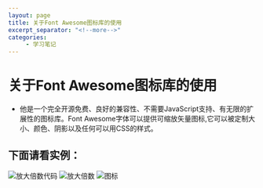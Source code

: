 ```yaml
---
layout: page
title: 关于Font Awesome图标库的使用
excerpt_separator: "<!--more-->"
categories:
     - 学习笔记
---
```


<!--more-->

# 关于Font Awesome图标库的使用
* 他是一个完全开源免费、良好的兼容性、不需要JavaScript支持、有无限的扩展性的图标库。Font Awesome字体可以提供可缩放矢量图标,它可以被定制大小、颜色、阴影以及任何可以用CSS的样式。
## 下面请看实例：
![放大倍数代码](https://gitee.com/ChowiLau/myfirstwarehouse/raw/gh-pages/assets/images/note/2019-07-02-note_1.png)
![放大倍数](https://gitee.com/ChowiLau/myfirstwarehouse/raw/gh-pages/assets/images/note/2019-07-02-note_2.png)
![图标](https://gitee.com/ChowiLau/myfirstwarehouse/raw/gh-pages/assets/images/note/2019-07-02-note_3.png)